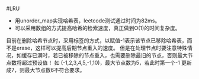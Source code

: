 #LRU

- 用unorder_map实现哈希表，leetcode测试通过时间为82ms。 
- 可以采用数组的方式提高哈希的检索速度，真正做到O(1)的时间复杂度。

目前在删除哈希节点时，采用标签的方式，以赋值-1表示该节点已移除哈希表，而不是erase，这样可以提高后期节点重入的速度。
但是在处理节点时要注意特殊情况，如缓存已满时，若已被移除的节点重入，也需要删除最旧的节点，否则最大节点数将超过预设值！
如 (-1,2,3,4,5,-1,10)，最大节点数为5，若此时第一个-1 更新成7，则最大节点数6不符合要求。
